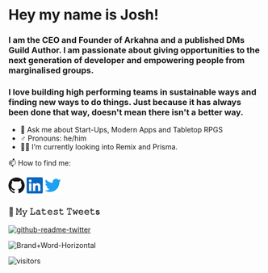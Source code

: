 # **Hey my name is Josh!**

### I am the CEO and Founder of Arkahna and a published DMs Guild Author. I am passionate about giving opportunities to the next generation of developer and empowering people from marginalised groups.
### I love building high performing teams in sustainable ways and finding new ways to do things. Just because it has always been done that way, doesn't mean there isn't a better way. 

- 💬 Ask me about Start-Ups, Modern Apps and Tabletop RPGS 
- :male_sign: Pronouns: he/him
- :man_teacher: I’m currently looking into Remix and Prisma.

:mailbox: How to find me:

<a href="https://github.com/joshuaboys"><img alt="GitHub" height="32" width="32" src="assets/github.svg"></a>
<a href="https://linkedin.com/in/joshboys"><img alt="LinkedIn" height="32" width="32" src="assets/linkedin.svg"></a>
<a href="https://twitter.com/aneki"><img alt="Twitter" height="32" width="32" src="assets/twitter.svg"></a>


### 🔔 𝙼𝚢 𝙻𝚊𝚝𝚎𝚜𝚝 𝚃𝚠𝚎𝚎𝚝s
[![github-readme-twitter](https://github-readme-twitter.gazf.vercel.app/api?id=aneki)](https://github.com/joshuaboys/github-readme-twitter)

![Brand+Word-Horizontal](https://user-images.githubusercontent.com/38293002/132086825-0d716440-6649-42d2-8ece-7ebf6cb870b7.png)

![visitors](https://visitor-badge.glitch.me/badge?page_id=joshuaboys.joshuaboys&left_color=green&right_color=red)
